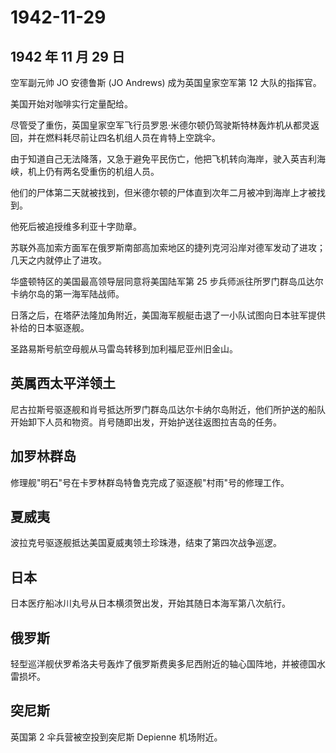 # 1942-11-29

## 1942 年 11 月 29 日

空军副元帅 JO 安德鲁斯 (JO Andrews) 成为英国皇家空军第 12 大队的指挥官。

美国开始对咖啡实行定量配给。

尽管受了重伤，英国皇家空军飞行员罗恩·米德尔顿仍驾驶斯特林轰炸机从都灵返回，并在燃料耗尽前让四名机组人员在肯特上空跳伞。

由于知道自己无法降落，又急于避免平民伤亡，他把飞机转向海岸，驶入英吉利海峡，机上仍有两名受重伤的机组人员。

他们的尸体第二天就被找到，但米德尔顿的尸体直到次年二月被冲到海岸上才被找到。

他死后被追授维多利亚十字勋章。

苏联外高加索方面军在俄罗斯南部高加索地区的捷列克河沿岸对德军发动了进攻；几天之内就停止了进攻。

华盛顿特区的美国最高领导层同意将美国陆军第 25
步兵师派往所罗门群岛瓜达尔卡纳尔岛的第一海军陆战师。

日落之后，在塔萨法隆加角附近，美国海军舰艇击退了一小队试图向日本驻军提供补给的日本驱逐舰。

圣路易斯号航空母舰从马雷岛转移到加利福尼亚州旧金山。

## 英属西太平洋领土

尼古拉斯号驱逐舰和肖号抵达所罗门群岛瓜达尔卡纳尔岛附近，他们所护送的船队开始卸下人员和物资。肖号随即出发，开始护送往返图拉吉岛的任务。

## 加罗林群岛

修理舰"明石"号在卡罗林群岛特鲁克完成了驱逐舰"村雨"号的修理工作。

## 夏威夷

波拉克号驱逐舰抵达美国夏威夷领土珍珠港，结束了第四次战争巡逻。

## 日本

日本医疗船冰川丸号从日本横须贺出发，开始其随日本海军第八次航行。

## 俄罗斯

轻型巡洋舰伏罗希洛夫号轰炸了俄罗斯费奥多尼西附近的轴心国阵地，并被德国水雷损坏。

## 突尼斯

英国第 2 伞兵营被空投到突尼斯 Depienne 机场附近。

